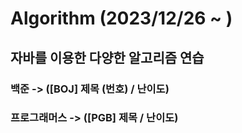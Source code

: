 # Algorithm (2023/12/26 ~ )
## 자바를 이용한 다양한 알고리즘 연습
### 백준  -> ([BOJ] 제목 (번호) / 난이도)
### 프로그래머스 -> ([PGB] 제목 / 난이도)
